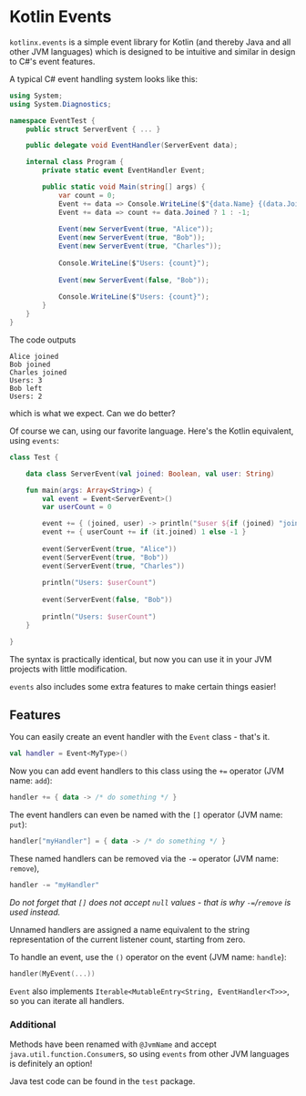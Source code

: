 # Kotlin Events

`kotlinx.events` is a simple event library for Kotlin (and thereby Java and all other JVM languages) which is designed
to be intuitive and similar in design to C#'s event features.

A typical C# event handling system looks like this:

```cs
using System;
using System.Diagnostics;

namespace EventTest {
    public struct ServerEvent { ... }

    public delegate void EventHandler(ServerEvent data);

    internal class Program {
        private static event EventHandler Event;

        public static void Main(string[] args) {
            var count = 0;
            Event += data => Console.WriteLine($"{data.Name} {(data.Joined ? "joined" : "left")}");
            Event += data => count += data.Joined ? 1 : -1;
            
            Event(new ServerEvent(true, "Alice"));
            Event(new ServerEvent(true, "Bob"));
            Event(new ServerEvent(true, "Charles"));
            
            Console.WriteLine($"Users: {count}");
            
            Event(new ServerEvent(false, "Bob"));
            
            Console.WriteLine($"Users: {count}");
        }
    }
}
```

The code outputs
```
Alice joined
Bob joined
Charles joined
Users: 3
Bob left
Users: 2
```
which is what we expect.
Can we do better?

Of course we can, using our favorite language. Here's the Kotlin equivalent, using `events`:

```kotlin
class Test {

    data class ServerEvent(val joined: Boolean, val user: String)

    fun main(args: Array<String>) {
        val event = Event<ServerEvent>()
        var userCount = 0

        event += { (joined, user) -> println("$user ${if (joined) "joined" else "left"}") }
        event += { userCount += if (it.joined) 1 else -1 }
        
        event(ServerEvent(true, "Alice"))
        event(ServerEvent(true, "Bob"))
        event(ServerEvent(true, "Charles"))
        
        println("Users: $userCount")
        
        event(ServerEvent(false, "Bob"))
        
        println("Users: $userCount")
    }

}
```

The syntax is practically identical, but now you can use it in your JVM projects with little modification.

`events` also includes some extra features to make certain things easier!

## Features

You can easily create an event handler with the `Event` class - that's it.

```kotlin
val handler = Event<MyType>()
```

Now you can add event handlers to this class using the `+=` operator (JVM name: `add`):

```kotlin
handler += { data -> /* do something */ }
```

The event handlers can even be named with the `[]` operator (JVM name: `put`):

```kotlin
handler["myHandler"] = { data -> /* do something */ }
```

These named handlers can be removed via the `-=` operator (JVM name: `remove`),

```kotlin
handler -= "myHandler"
```

*Do not forget that `[]` does not accept `null` values - that is why `-=`/`remove` is used instead.*

Unnamed handlers are assigned a name equivalent to the string representation of the current listener count, starting
from zero.

To handle an event, use the `()` operator on the event (JVM name: `handle`):

```kotlin
handler(MyEvent(...))
```

`Event` also implements `Iterable<MutableEntry<String, EventHandler<T>>>`, so you can iterate all handlers.

### Additional

Methods have been renamed with `@JvmName` and accept `java.util.function.Consumer`s, so using `events`
from other JVM languages is definitely an option!

Java test code can be found in the `test` package.